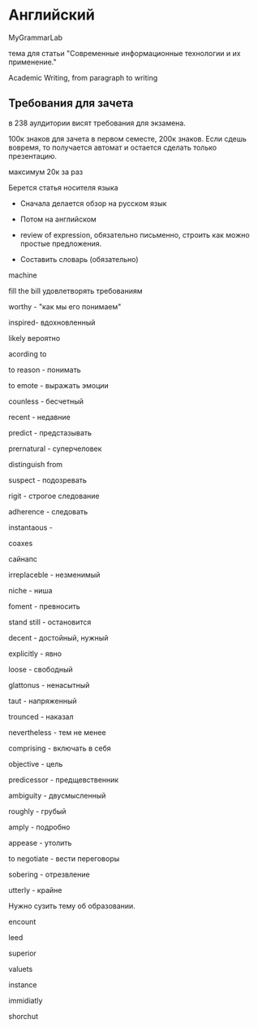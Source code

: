 # Английский

MyGrammarLab

тема для статьи "Современные информационные технологии и их применение."

Academic Writing, from paragraph to writing

## Требования для зачета

в 238 аулдитории висят требования для экзамена.

100к знаков для зачета в первом семесте, 200к знаков. Если сдешь вовремя, то получается автомат и остается сделать только презентацию.

максимум 20к за раз

Берется статья носителя языка

-   Сначала делается обзор на русском язык

-   Потом на английском

-   review of expression, обязательно письменно, строить как можно простые предложения.

-   Составить словарь (обязательно)


machine

fill the bill удовлетворять требованиям

worthy - "как мы его понимаем"

inspired- вдохновленный

likely вероятно

acording to

to reason - понимать

to emote - выражать эмоции

counless - бесчетный

recent - недавние

predict - предстазывать

prernatural - суперчеловек

distinguish from

suspect - подозревать

rigit - строгое следование

adherence - следовать

instantaous -

coaxes

сайнапс

irreplaceble - незменимый

niche - ниша

foment - превносить


stand still - остановится

decent - достойный, нужный

explicitly - явно

loose - свободный

glattonus - ненасытный

taut - напряженный

trounced - наказал

nevertheless - тем не менее

comprising - включать в себя

objective - цель

predicessor - предщевственник

ambiguity - двусмысленный

roughly - грубый

amply - подробно

appease  - утолить

to negotiate - вести переговоры

sobering - отрезвление

utterly - крайне

Нужно сузить тему об образовании.

encount

leed

superior

valuets

instance

immidiatly

shorchut


